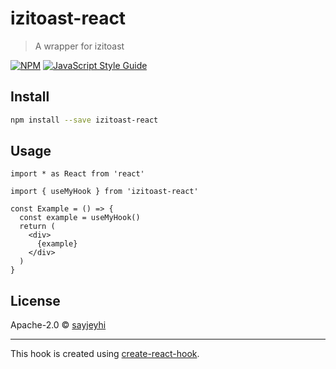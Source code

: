 # izitoast-react

> A wrapper for izitoast

[![NPM](https://img.shields.io/npm/v/izitoast-react.svg)](https://www.npmjs.com/package/izitoast-react) [![JavaScript Style Guide](https://img.shields.io/badge/code_style-standard-brightgreen.svg)](https://standardjs.com)

## Install

```bash
npm install --save izitoast-react
```

## Usage

```tsx
import * as React from 'react'

import { useMyHook } from 'izitoast-react'

const Example = () => {
  const example = useMyHook()
  return (
    <div>
      {example}
    </div>
  )
}
```

## License

Apache-2.0 © [sayjeyhi](https://github.com/sayjeyhi)

---

This hook is created using [create-react-hook](https://github.com/hermanya/create-react-hook).
